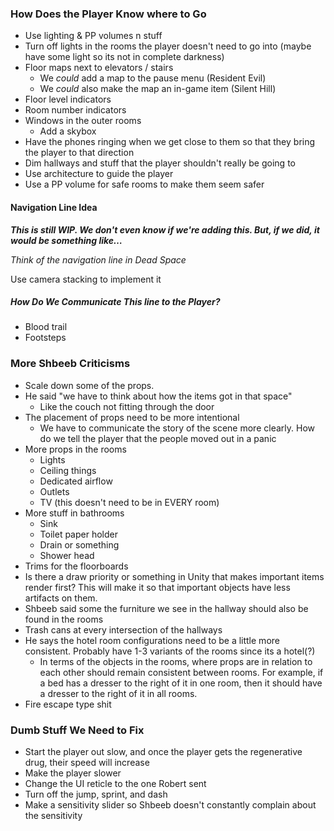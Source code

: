 ### How Does the Player Know where to Go
- Use lighting & PP volumes n stuff
- Turn off lights in the rooms the player doesn't need to go into (maybe have some light so its not in complete darkness)
- Floor maps next to elevators / stairs
	- We *could* add a map to the pause menu (Resident Evil)
	- We *could* also make the map an in-game item (Silent Hill)
- Floor level indicators
- Room number indicators
- Windows in the outer rooms
	- Add a skybox
- Have the phones ringing when we get close to them so that they bring the player to that direction
- Dim hallways and stuff that the player shouldn't really be going to
- Use architecture to guide the player
- Use a PP volume for safe rooms to make them seem safer

#### Navigation Line Idea

***This is still WIP. We don't even know if we're adding this. But, if we did, it would be something like…***

*Think of the navigation line in Dead Space*

Use camera stacking to implement it

##### How Do We Communicate This line to the Player?
- Blood trail
- Footsteps

### More Shbeeb Criticisms
- Scale down some of the props.
- He said "we have to think about how the items got in that space"
	- Like the couch not fitting through the door
- The placement of props need to be more intentional
	- We have to communicate the story of the scene more clearly. How do we tell the player that the people moved out in a panic
- More props in the rooms
	- Lights
	- Ceiling things
	- Dedicated airflow
	- Outlets
	- TV (this doesn't need to be in EVERY room)
- More stuff in bathrooms
	- Sink
	- Toilet paper holder
	- Drain or something
	- Shower head
- Trims for the floorboards
- Is there a draw priority or something in Unity that makes important items render first? This will make it so that important objects have less artifacts on them.
- Shbeeb said some the furniture we see in the hallway should also be found in the rooms
- Trash cans at every intersection of the hallways
- He says the hotel room configurations need to be a little more consistent. Probably have 1-3 variants of the rooms since its a hotel(?)
	- In terms of the objects in the rooms, where props are in relation to each other should remain consistent between rooms. For example, if a bed has a dresser to the right of it in one room, then it should have a dresser to the right of it in all rooms.
- Fire escape type shit

### Dumb Stuff We Need to Fix
- Start the player out slow, and once the player gets the regenerative drug, their speed will increase
- Make the player slower
- Change the UI reticle to the one Robert sent
- Turn off the jump, sprint, and dash
- Make a sensitivity slider so Shbeeb doesn't constantly complain about the sensitivity
